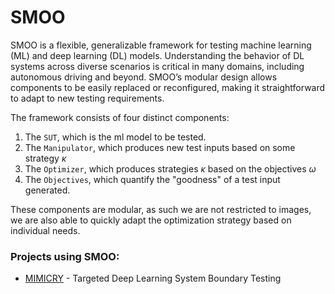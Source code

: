 # SMOO
SMOO is a flexible, generalizable framework for testing machine learning (ML) and deep learning (DL) models.
Understanding the behavior of DL systems across diverse scenarios is critical in many domains, including autonomous driving and beyond.
SMOO’s modular design allows components to be easily replaced or reconfigured, making it straightforward to adapt to new testing requirements.

The framework consists of four distinct components:

1) The `SUT`, which is the ml model to be tested.
2) The `Manipulator`, which produces new test inputs based on some strategy $\kappa$
3) The `Optimizer`, which produces strategies $\kappa$ based on the objectives $\omega$
4) The `Objectives`, which quantify the "goodness" of a test input generated.

These components are modular, as such we are not restricted to images, we are also able to quickly adapt the optimization strategy based on individual needs.


### Projects using SMOO:
- [MIMICRY](https://oliverweissl.github.io/project_showcase/mimicry/) - Targeted Deep Learning System Boundary Testing
